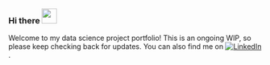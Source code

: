 ### Hi there <img src="https://raw.githubusercontent.com/ColtAllen/ColtAllen/master/wave.gif" width="30px">

<!-- Actual text -->
Welcome to my data science project portfolio! This is an ongoing WIP, so please keep checking back for updates. You can also find me on [![LinkedIn][1.1]][1].

<!-- Icons -->

[1.1]: https://raw.githubusercontent.com/ColtAllen/ColtAllen/master/linkedin-icon.png (LinkedIn icon without padding)

<!-- Links -->

[1]: https://www.linkedin.com/in/coltallen-datascientist
